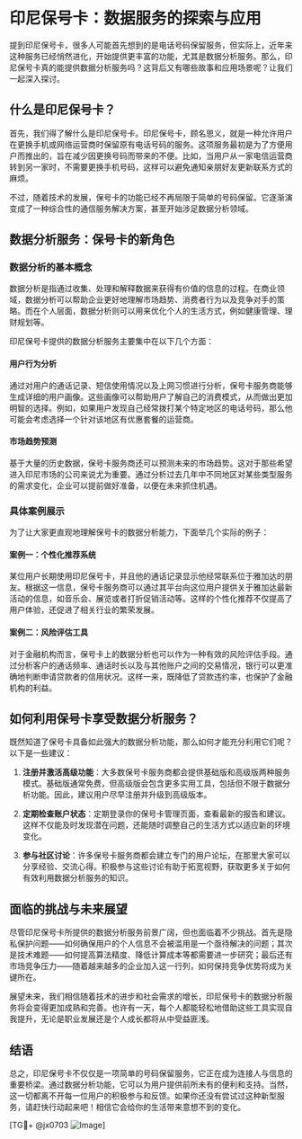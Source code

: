 # 印尼保号卡：数据服务的探索与应用

提到印尼保号卡，很多人可能首先想到的是电话号码保留服务，但实际上，近年来这种服务已经悄然进化，开始提供更丰富的功能，尤其是数据分析服务。那么，印尼保号卡真的能提供数据分析服务吗？这背后又有哪些故事和应用场景呢？让我们一起深入探讨。

## 什么是印尼保号卡？

首先，我们得了解什么是印尼保号卡。印尼保号卡，顾名思义，就是一种允许用户在更换手机或网络运营商时保留原有电话号码的服务。这项服务最初是为了方便用户而推出的，旨在减少因更换号码而带来的不便。比如，当用户从一家电信运营商转到另一家时，不需要更换手机号码，这样可以避免通知亲朋好友更新联系方式的麻烦。

不过，随着技术的发展，保号卡的功能已经不再局限于简单的号码保留。它逐渐演变成了一种综合性的通信服务解决方案，甚至开始涉足数据分析领域。

## 数据分析服务：保号卡的新角色

### 数据分析的基本概念

数据分析是指通过收集、处理和解释数据来获得有价值的信息的过程。在商业领域，数据分析可以帮助企业更好地理解市场趋势、消费者行为以及竞争对手的策略。而在个人层面，数据分析则可以用来优化个人的生活方式，例如健康管理、理财规划等。

印尼保号卡提供的数据分析服务主要集中在以下几个方面：

#### 用户行为分析
通过对用户的通话记录、短信使用情况以及上网习惯进行分析，保号卡服务商能够生成详细的用户画像。这些画像可以帮助用户了解自己的消费模式，从而做出更加明智的选择。例如，如果用户发现自己经常拨打某个特定地区的电话号码，那么他可能会考虑选择一个针对该地区有优惠套餐的运营商。

#### 市场趋势预测
基于大量的历史数据，保号卡服务商还可以预测未来的市场趋势。这对于那些希望进入印尼市场的公司来说尤为重要。通过分析过去几年中不同地区对某些类型服务的需求变化，企业可以提前做好准备，以便在未来抓住机遇。

### 具体案例展示

为了让大家更直观地理解保号卡的数据分析能力，下面举几个实际的例子：

#### 案例一：个性化推荐系统
某位用户长期使用印尼保号卡，并且他的通话记录显示他经常联系位于雅加达的朋友。根据这一信息，保号卡服务商可以通过其平台向这位用户提供关于雅加达最新活动的信息，如音乐会、展览或者打折促销活动等。这样的个性化推荐不仅提高了用户体验，还促进了相关行业的繁荣发展。

#### 案例二：风险评估工具
对于金融机构而言，保号卡上的数据分析也可以作为一种有效的风险评估手段。通过分析客户的通话频率、通话时长以及与其他账户之间的交易情况，银行可以更准确地判断申请贷款者的信用状况。这样一来，既降低了贷款违约率，也保护了金融机构的利益。

## 如何利用保号卡享受数据分析服务？

既然知道了保号卡具备如此强大的数据分析功能，那么如何才能充分利用它们呢？以下是一些建议：

1. **注册并激活高级功能**：大多数保号卡服务商都会提供基础版和高级版两种服务模式。基础版通常免费，但高级版会包含更多实用工具，包括但不限于数据分析功能。因此，建议用户尽早注册并升级到高级版本。

2. **定期检查账户状态**：定期登录你的保号卡管理页面，查看最新的报告和建议。这样不仅能及时发现潜在问题，还能随时调整自己的生活方式以适应新的环境变化。

3. **参与社区讨论**：许多保号卡服务商都会建立专门的用户论坛，在那里大家可以分享经验、交流心得。积极参与这些讨论有助于拓宽视野，获取更多关于如何有效利用数据分析服务的知识。

## 面临的挑战与未来展望

尽管印尼保号卡所提供的数据分析服务前景广阔，但也面临着不少挑战。首先是隐私保护问题——如何确保用户的个人信息不会被滥用是一个亟待解决的问题；其次是技术难题——如何提高算法精度、降低计算成本等都需要进一步研究；最后还有市场竞争压力——随着越来越多的企业加入这一行列，如何保持竞争优势将成为关键所在。

展望未来，我们相信随着技术的进步和社会需求的增长，印尼保号卡的数据分析服务将会变得更加成熟和完善。也许有一天，每个人都能轻松地借助这些工具实现自我提升，无论是职业发展还是个人成长都将从中受益匪浅。

## 结语

总之，印尼保号卡不仅仅是一项简单的号码保留服务，它正在成为连接人与信息的重要桥梁。通过数据分析功能，它可以为用户提供前所未有的便利和支持。当然，这一切都离不开每一位用户的积极参与和反馈。如果你还没有尝试过这种新型服务，请赶快行动起来吧！相信它会给你的生活带来意想不到的变化。

[TG💪+ @jx0703 ![Image](https://github.com/user-attachments/assets/dbca1d08-cadb-493c-b0ec-ad6f7a83f270)]